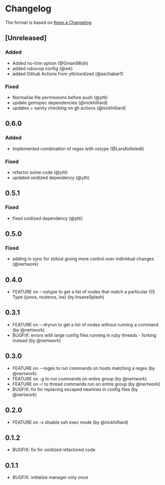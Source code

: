 # Changelog

The format is based on [Keep a Changelog](https://keepachangelog.com/en/1.1.0/).

## [Unreleased]

### Added
- Added no-trim option (@Gman98ish)
- added rubocop config (@wk)
- added Github Actions from ytti/oxidized (@aschaber1)

### Fixed
- Normalise file permissions before push (@ytti)
- update gemspec dependencies (@nickhilliard)
- updates + sanity checking on gh actions (@nickhilliard)

## 0.6.0

### Added
- Implemented combination of regex with ostype (@LarsKollstedt)

### Fixed
- refactor some code (@ytti)
- updated oxidized dependency (@ytti)

## 0.5.1

### Fixed
- fixed oxidized dependency (@ytti)

## 0.5.0

### Fixed
- adding in sync for stdout giving more control over individual changes (@nertwork)

## 0.4.0
- FEATURE on --ostype to get a list of nodes that match a particular OS Type (junos, routeros, ios) (by InsaneSplash)

## 0.3.1
- FEATURE on --dryrun to get a list of nodes without running a command (by @nertwork)
- BUGFIX: errors with large config files running in ruby threads - forking instead (by @nertwork)

## 0.3.0
- FEATURE on --regex to run commands on hosts matching a regex (by @nertwork)
- FEATURE on -g to run commands on entire group (by @nertwork)
- FEATURE on -r to thread commands run on entire group (by @nertwork)
- BUGFIX: fix for replacing escaped newlines in config files (by @nertwork)

## 0.2.0
- FEATURE on -x disable ssh exec mode (by @nickhilliard)

## 0.1.2
- BUGFIX: fix for oxidized refactored code

## 0.1.1
- BUGFIX: initialize manager only once
